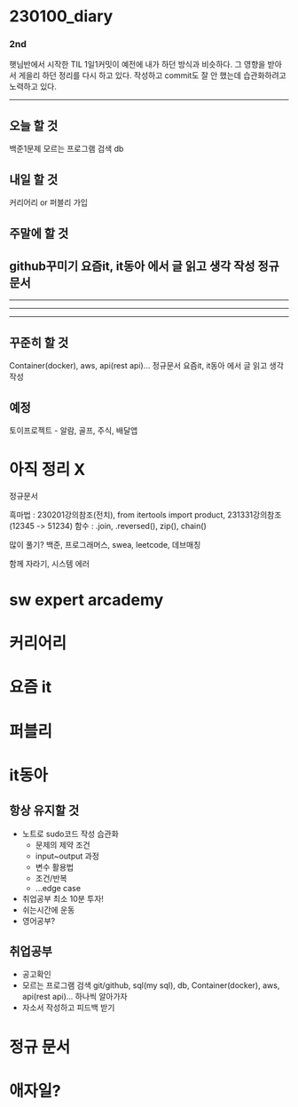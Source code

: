 # 230100_diary

### 2nd
햇님반에서 시작한 TIL 1일1커밋이 예전에 내가 하던 방식과 비슷하다.
그 영향을 받아서 게을리 하던 정리를 다시 하고 있다.
작성하고 commit도 잘 안 했는데 습관화하려고 노력하고 있다.

---

## 오늘 할 것
백준1문제
모르는 프로그램 검색 db

## 내일 할 것
커리어리 or 퍼블리 가입

## 주말에 할 것
github꾸미기
요즘it, it동아 에서 글 읽고 생각 작성
정규문서
---
---
---
---
## 꾸준히 할 것 
Container(docker), aws, api(rest api)...
정규문서
요즘it, it동아 에서 글 읽고 생각 작성

## 예정
토이프로젝트 - 알람, 골프, 주식, 배달앱
# 아직 정리 X 
정규문서

흑마법 : 230201강의참조(전치), from itertools import product, 231331강의참조(12345 -> 51234)
함수 : .join, .reversed(), zip(), chain()

많이 풀기? 백준, 프로그래머스, swea, leetcode, 데브매칭

 함께 자라기, 시스템 에러

# sw expert arcademy
# 커리어리
# 요즘 it
# 퍼블리
# it동아

## 항상 유지할 것
- 노트로 sudo코드 작성 습관화 
  - 문제의 제약 조건
  - input~output 과정
  - 변수 활용법
  - 조건/반복
  - ...edge case
- 취업공부 최소 10분 투자!
- 쉬는시간에 운동
- 영어공부?

## 취업공부
- 공고확인
- 모르는 프로그램 검색
git/github, sql(my sql), db, Container(docker), aws, api(rest api)... 하나씩 알아가자
- 자소서 작성하고 피드백 받기

# 정규 문서

# 애자일?
